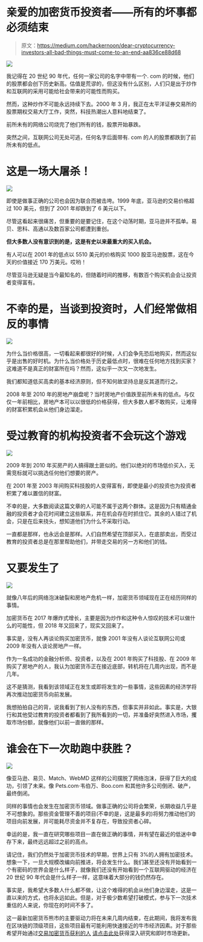 # 亲爱的加密货币投资者——所有的坏事都必须结束

> 原文：<https://medium.com/hackernoon/dear-cryptocurrency-investors-all-bad-things-must-come-to-an-end-aa836ce88d68>

![](img/83e5bb1adc315d279b2df504097d0883.png)

我记得在 20 世纪 90 年代，任何一家公司的名字中带有一个. com 的时候，他们的股票都会创下历史新高。估值是荒谬的，但这没有什么区别，人们只是出于炒作和互联网的采用可能给社会带来的可能性而购买。

然而，这种炒作不可能永远持续下去。2000 年 3 月，我正在太平洋证券交易所的股票期权交易大厅工作，突然，科技热潮出人意料地结束了。

前所未有的网络公司烧完了他们所有的钱，股票开始暴跌。

突然之间，互联网公司无处可逃，任何名字后面带有. com 的人的股票都跌到了前所未有的低点。

# 这是一场大屠杀！

![](img/73138310f6887e4947ec3a9d44dab7fe.png)

即使是做事正确的公司也会因为联合而被击垮。1999 年底，亚马逊的交易价格超过 100 美元，但到了 2001 年却跌到了 6 美元以下。

尽管这看起来很痛苦，但重要的是要记住，在这个动荡时期，亚马逊并不孤单。易贝、思科、高通以及数百家公司都遭到重创。

**但大多数人没有意识到的是，这是有史以来最重大的买入机会。**

有人可以在 2001 年的低点以 5510 美元的价格购买 1000 股亚马逊股票，这在今天的价值接近 170 万美元。哎哟！

尽管亚马逊无疑是当今最知名的，但随着时间的推移，有数百个购买机会会让投资者变得富有。

# 不幸的是，当谈到投资时，人们经常做相反的事情

![](img/2c110686702d64686c310e33ba7b2018.png)

为什么当价格很高，一切看起来都很好的时候，人们会争先恐后地购买，然而这似乎是出售的好时机。为什么当价格处于历史最低点时，很难在任何地方找到买家？这难道不是真正的财富所在吗？然而，这似乎一次又一次地发生。

我们都知道低买高卖的基本经济原则，但不知何故坚持总是反其道而行之。

2008 年至 2010 年的房地产崩盘呢？当时房地产价值跌至前所未有的低点。与仅仅一年前相比，房地产本可以以很低的价格获得，但大多数人都不敢购买，让难得的财富积累机会从他们身边溜走。

# 受过教育的机构投资者不会玩这个游戏

![](img/73295bb34c67d7e4c2c58533013c4d37.png)

2009 年到 2010 年买房产的人搞得跟土匪似的。他们以绝对的市场低价买入，无需竞标就可以挑选任何他们想要的房产。

在 2001 年至 2003 年间购买科技股的人变得富有，即使是最小的投资也为投资者积累了难以置信的财富。

不幸的是，大多数阅读这篇文章的人可能不属于这两个群体。这是因为只有精通金融的投资者才会花时间建立这些联系，并在机会存在时抓住它。其余的人错过了机会，只是在后来挠头，想知道他们为什么不采取行动。

一直都是那样，也永远会是那样。人们自然希望在顶部买入，在底部卖出，而受过教育的投资者总是在那里帮助他们，并带走交易的另一方和他们的钱。

# 又要发生了

![](img/e52aed8bb6148fb15b0925d9087fba07.png)

就像八年后的网络泡沫破裂和房地产危机一样，加密货币领域现在正在经历同样的事情。

加密货币在 2017 年爆炸式增长，主要是因为炒作和这种令人惊叹的技术可以做什么的可能性，但 2018 年又回来了，现实又回来了。

事实是，没有人再谈论购买加密货币，就像 2001 年没有人谈论互联网公司或 2009 年没有人谈论房地产一样。

作为一名成功的金融分析师、投资者，以及在 2001 年购买了科技股、在 2009 年购买了房地产的人，我认为加密货币正在接近底部，转机将在几周内出现，而不是几年。

这不是猜测，我看到该领域正在发生或即将发生的一些事情，这些因素的经济学将再次推动加密货币向前发展。

我想拍拍自己的背，说我看到了别人没有的东西，但事实并非如此。事实是，大银行和其他受过教育的投资者都看到了我所看到的一切，并准备好突然进入市场，攫取市场份额，就像他们以前一直做的那样。

# 谁会在下一次助跑中获胜？

![](img/7f8093867a2f36bcbfab376873d00047.png)

像亚马逊、易贝、Match、WebMD 这样的公司摆脱了网络泡沫，获得了巨大的成功，引领了未来。像 Pets.com·韦伯万、Boo.com 和其他许多公司倒闭、破产，最终倒闭。

同样的事情也会发生在加密货币领域。做事正确的公司将会繁荣，长期收益几乎是不可想象的。那些资金管理不善的项目(不幸的是，这是最多的)将努力推动他们的项目向前发展，并可能耗尽资金并不复存在，导致投资者心碎。

幸运的是，我一直在研究哪些项目一直在做正确的事情，并有望在最近的低迷中幸存下来，最终远远超过之前的高点。

请记住，我们仍然处于加密货币技术的早期，世界上只有 3%的人拥有加密技术。想象一下，一旦大规模改编向前推进，将会发生什么。我们甚至还没有开始看到一个有密码的世界会是什么样子，就像我们还没有开始看到一个互联网驱动的经济在 20 世纪 90 年代会是什么样子一样，这意味着大部分的钱仍然存在。

事实是，我希望大多数人什么都不做，让这个难得的机会从他们身边溜走，这是一直以来的方式，也将永远如此。但是，对于极少数希望打破模式，参与下一次技术重估的人来说，你现在的时间不多了。

这一最新加密货币熊市的主要驱动力将在未来几周内结束，在此期间，我将发布我在区块链的顶级项目，这些项目最有可能利用快速接近的牛市经济因素。对于那些希望开始通过[交易加密货币获利的人](https://cryptoinvestinginsider.com/) [请点击此处](https://cryptoinvestinginsider.com/)获得深入研究和即时市场更新。